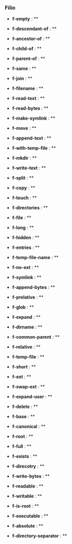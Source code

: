 ### Filio

- **f-empty** : **

- **f-descendant-of** : **

- **f-ancestor-of** : **

- **f-child-of** : **

- **f-parent-of** : **

- **f-same** : **

- **f-join** : **

- **f-filename** : **

- **f-read-text** : **

- **f-read-bytes** : **

- **f-make-symlink** : **

- **f-move** : **

- **f-append-text** : **

- **f-with-temp-file** : **

- **f-mkdir** : **

- **f-write-text** : **

- **f-split** : **

- **f-copy** : **

- **f-touch** : **

- **f-directories** : **

- **f-file** : **

- **f-long** : **

- **f-hidden** : **

- **f-entries** : **

- **f-temp-file-name** : **

- **f-no-ext** : **

- **f-symlink** : **

- **f-append-bytes** : **

- **f-prelative** : **

- **f-glob** : **

- **f-expand** : **

- **f-dirname** : **

- **f-common-parent** : **

- **f-relative** : **

- **f-temp-file** : **

- **f-short** : **

- **f-ext** : **

- **f-swap-ext** : **

- **f-expand-user** : **

- **f-delete** : **

- **f-base** : **

- **f-canonical** : **

- **f-root** : **

- **f-full** : **

- **f-exists** : **

- **f-direcotry** : **

- **f-write-bytes** : **

- **f-readable** : **

- **f-writable** : **

- **f-is-root** : **

- **f-executable** : **

- **f-absolute** : **


- **f-directory-separator** : **

